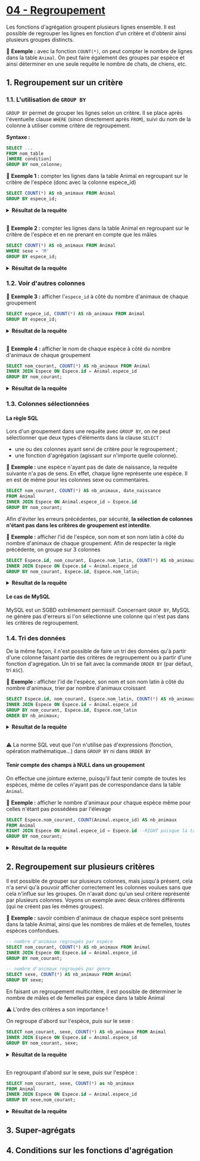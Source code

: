 # [04 - Regroupement](https://openclassrooms.com/fr/courses/1959476-administrez-vos-bases-de-donnees-avec-mysql/1967834-regroupement)

Les fonctions d'agrégation groupent plusieurs lignes ensemble. Il est possible de regrouper les lignes en fonction d'un critère et d'obtenir ainsi plusieurs groupes distincts.

:pencil: **Exemple :** avec la fonction `COUNT(*)`, on peut compter le nombre de lignes dans la table `Animal`. On peut faire également des groupes par espèce et ainsi déterminer en une seule requête le nombre de chats, de chiens, etc.

## 1. Regroupement sur un critère

### 1.1. L'utilisation de `GROUP BY`

`GROUP BY` permet de grouper les lignes selon un critère. Il se place après l'éventuelle clause `WHERE` (sinon directement après `FROM`), suivi du nom de la colonne à utiliser comme critère de regroupement.

**Syntaxe :**

```sql
SELECT ...
FROM nom_table
[WHERE condition]
GROUP BY nom_colonne;
```

:pencil: **Exemple 1 :** compter les lignes dans la table Animal en regroupant sur le critère de l'espèce (donc avec la colonne espece_id)

```sql
SELECT COUNT(*) AS nb_animaux FROM Animal
GROUP BY espece_id;
```

<details>
<summary><b>Résultat de la requête</b></summary>

![capture05](https://user-images.githubusercontent.com/1475600/53732865-7b2fa700-3e7f-11e9-9f33-b074776ce44b.PNG)
</details>

<br />

:pencil: **Exemple 2 :** compter les lignes dans la table Animal en regroupant sur le critère de l'espèce et en ne prenant en compte que les mâles

```sql
SELECT COUNT(*) AS nb_animaux FROM Animal
WHERE sexe = 'M'
GROUP BY espece_id;
```

<details>
<summary><b>Résultat de la requête</b></summary>

![regroupement_male](https://user-images.githubusercontent.com/1475600/53732936-b205bd00-3e7f-11e9-9cd8-be722a50a7df.PNG)
</details>

### 1.2. Voir d'autres colonnes

:pencil: **Exemple 3 :** afficher l'`espece_id` à côté du nombre d'animaux de chaque groupement

```sql
SELECT espece_id, COUNT(*) AS nb_animaux FROM Animal
GROUP BY espece_id;
```

<details>
<summary><b>Résultat de la requête</b></summary>

![regroupement_espece_id_nb_animaux](https://user-images.githubusercontent.com/1475600/53733041-0315b100-3e80-11e9-90dd-0a9501893f82.PNG)
</details>

<br/>

:pencil: **Exemple 4 :** afficher le nom de chaque espèce à côté du nombre d'animaux de chaque groupement

```sql
SELECT nom_courant, COUNT(*) AS nb_animaux FROM Animal
INNER JOIN Espece ON Espece.id = Animal.espece_id
GROUP BY nom_courant;
```

<details>
<summary><b>Résultat de la requête</b></summary>

![regroupement_nom_courant_nb_animaux](https://user-images.githubusercontent.com/1475600/53733050-0d37af80-3e80-11e9-8d27-c85edfe3798a.PNG)
</details>

### 1.3. Colonnes sélectionnées

#### La règle SQL

Lors d'un groupement dans une requête avec `GROUP BY`, on ne peut sélectionner que deux types d'éléments dans la clause `SELECT` :

* une ou des colonnes ayant servi de critère pour le regroupement ;
* une fonction d'agrégation (agissant sur n'importe quelle colonne).

:pencil: **Exemple :** une espèce n'ayant pas de date de naissance, la requête suivante n'a pas de sens. En effet, chaque ligne représente une espèce. Il en est de même pour les colonnes sexe ou commentaires.

```sql
SELECT nom_courant, COUNT(*) AS nb_animaux, date_naissance
FROM Animal
INNER JOIN Espece ON Animal.espece_id = Espece.id
GROUP BY nom_courant;
```

Afin d'éviter les erreurs précédentes, par sécurité, **la sélection de colonnes n'étant pas dans les critères de groupement est interdite**.

:pencil: **Exemple :** afficher l'id de l'espèce, son nom et son nom latin à côté du nombre d'animaux de chaque groupement. Afin de respecter la règle précédente, on groupe sur 3 colonnes

```sql
SELECT Espece.id, nom_courant, Espece.nom_latin, COUNT(*) AS nb_animaux FROM Animal
INNER JOIN Espece ON Espece.id = Animal.espece_id
GROUP BY nom_courant, Espece.id, Espece.nom_latin;
```

<details>
<summary><b>Résultat de la requête</b></summary>

![regroupement_id_nom_courant_nom_latin_nb_animaux](https://user-images.githubusercontent.com/1475600/53733155-63a4ee00-3e80-11e9-92f0-0971d9657ee3.PNG)
</details>

#### Le cas de MySQL

MySQL est un SGBD extrêmement permissif. Concernant `GROUP BY`, MySQL ne génère pas d'erreurs si l'on sélectionne une colonne qui n'est pas dans les critères de regroupement.

### 1.4. Tri des données

De la même façon, il n'est possible de faire un tri des données qu'à partir d'une colonne faisant partie des critères de regroupement ou à partir d'une fonction d'agrégation. Un tri se fait avec la commande `ORDER BY` (par défaut, tri `ASC`).

:pencil: **Exemple :** afficher l'id de l'espèce, son nom et son nom latin à côté du nombre d'animaux, trier par nombre d'animaux croissant

```sql
SELECT Espece.id, nom_courant, Espece.nom_latin, COUNT(*) AS nb_animaux FROM Animal
INNER JOIN Espece ON Espece.id = Animal.espece_id
GROUP BY nom_courant, Espece.id, Espece.nom_latin
ORDER BY nb_animaux;
```

<details>
<summary><b>Résultat de la requête</b></summary>

![regroupement_id_nom_courant_nom_latin_nb_animaux_order_by_nb_animaux](https://user-images.githubusercontent.com/1475600/53733257-c1d1d100-3e80-11e9-8d79-1a7416acf479.PNG)
</details>

<br/>

:warning: La norme SQL veut que l'on n'utilise pas d'expressions (fonction, opération mathématique...) dans `GROUP BY` ni dans `ORDER BY`

#### Tenir compte des champs à NULL dans un groupement

On effectue une jointure externe, puisqu'il faut tenir compte de toutes les espèces, même de celles n'ayant pas de correspondance dans la table `Animal`.

:pencil: **Exemple :** afficher le nombre d'animaux pour chaque espèce même pour celles n'étant pas possédées par l'élevage

```sql
SELECT Espece.nom_courant, COUNT(Animal.espece_id) AS nb_animaux
FROM Animal
RIGHT JOIN Espece ON Animal.espece_id = Espece.id --RIGHT puisque la table Espece est à droite
GROUP BY nom_courant;
```

<details>
<summary><b>Résultat de la requête</b></summary>

![regroupement_nom_courant_nb_animaux_null](https://user-images.githubusercontent.com/1475600/53733351-0493a900-3e81-11e9-8f37-92d4b348a8f5.PNG)
</details>

## 2. Regroupement sur plusieurs critères

Il est possible de grouper sur plusieurs colonnes, mais jusqu'à présent, cela n'a servi qu'à pouvoir afficher correctement les colonnes voulues sans que cela n'influe sur les groupes. On n'avait donc qu'un seul critère représenté par plusieurs colonnes. Voyons un exemple avec deux critères différents (qui ne créent pas les mêmes groupes).

:pencil: **Exemple :** savoir combien d'animaux de chaque espèce sont présents dans la table Animal, ainsi que les nombres de mâles et de femelles, toutes espèces confondues.

```sql
-- nombre d'animaux regroupés par espèce
SELECT nom_courant, COUNT(*) AS nb_animaux FROM Animal
INNER JOIN Espece ON Espece.id = Animal.espece_id
GROUP BY nom_courant;

-- nombre d'animaux regroupés par genre
SELECT sexe, COUNT(*) AS nb_animaux FROM Animal
GROUP BY sexe;
```

En faisant un regroupement multicritère, il est possible de déterminer le nombre de mâles et de femelles par espèce dans la table Animal

:warning: L'ordre des critères a son importance !

On regroupe d'abord sur l'espèce, puis sur le sexe :

```sql
SELECT nom_courant, sexe, COUNT(*) AS nb_animaux FROM Animal
INNER JOIN Espece ON Espece.id = Animal.espece_id
GROUP BY nom_courant, sexe;
```

<details>
<summary><b>Résultat de la requête</b></summary>

![capture03](https://user-images.githubusercontent.com/1475600/53732193-6c47f500-3e7d-11e9-8bfc-cbaf8196b6da.PNG)
</details>
<br />

En regroupant d'abord sur le sexe, puis sur l'espèce :

```sql
SELECT nom_courant, sexe, COUNT(*) as nb_animaux
FROM Animal
INNER JOIN Espece ON Espece.id = Animal.espece_id
GROUP BY sexe,nom_courant;
```

<details>
<summary><b>Résultat de la requête</b></summary>

![capture04](https://user-images.githubusercontent.com/1475600/53732286-c8127e00-3e7d-11e9-91d6-ca0636a21cee.PNG)
</details>

## 3. Super-agrégats

## 4. Conditions sur les fonctions d'agrégation